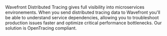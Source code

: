 <!-- Do not include a header for this file -->

Wavefront Distributed Tracing gives full visibility into microservices environements. When you send distributed tracing data to Wavefront you'll be able to understand service dependencies, allowing you to troubleshoot production issues faster and optimize critical performance bottlenecks. Our solution is OpenTracing compliant.
